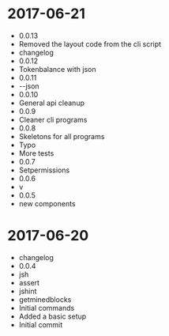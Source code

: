 2017-06-21
==========

  * 0.0.13
  * Removed the layout code from the cli script
  * changelog
  * 0.0.12
  * Tokenbalance with json
  * 0.0.11
  * --json
  * 0.0.10
  * General api cleanup
  * 0.0.9
  * Cleaner cli programs
  * 0.0.8
  * Skeletons for all programs
  * Typo
  * More tests
  * 0.0.7
  * Setpermissions
  * 0.0.6
  * v
  * 0.0.5
  * new components

2017-06-20
==========

  * changelog
  * 0.0.4
  * jsh
  * assert
  * jshint
  * getminedblocks
  * Initial commands
  * Added a basic setup
  * Initial commit
